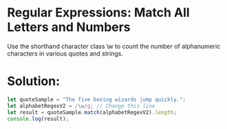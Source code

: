 # Regular Expressions: Match All Letters and Numbers
Use the shorthand character class \w to count the number of alphanumeric characters in various quotes and strings.
# Solution:
```javascript
let quoteSample = "The five boxing wizards jump quickly.";
let alphabetRegexV2 = /\w/g; // Change this line
let result = quoteSample.match(alphabetRegexV2).length;
console.log(result);
```